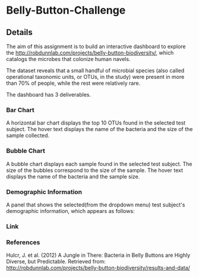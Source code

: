 # Belly-Button-Challenge

## Details

The aim of this assignment is to build an interactive dashboard to explore the http://robdunnlab.com/projects/belly-button-biodiversity/, which catalogs the microbes that colonize human navels.

The dataset reveals that a small handful of microbial species (also called operational taxonomic units, or OTUs, in the study) were present in more than 70% of people, while the rest were relatively rare.

The dashboard has 3 deliverables.

### Bar Chart

A horizontal bar chart displays the top 10 OTUs found in the selected test subject. The hover text displays the name of the bacteria and the size of the sample collected. 








### Bubble Chart

A bubble chart displays each sample found in the selected test subject. The size of the bubbles correspond to the size of the sample. The hover text displays the name of the bacteria and the sample size.




### Demographic Information

A panel that shows the selected(from the dropdown menu) test subject's demographic information, which appears as follows:





### Link



### References
Hulcr, J. et al. (2012) A Jungle in There: Bacteria in Belly Buttons are Highly Diverse, but Predictable. Retrieved from: http://robdunnlab.com/projects/belly-button-biodiversity/results-and-data/

